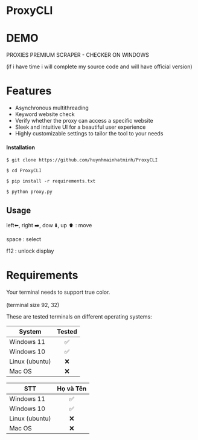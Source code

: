 # ProxyCLI
# DEMO
PROXIES PREMIUM SCRAPER - CHECKER ON WINDOWS

(if i have time i will complete my source code and will have official version)

# Features

- Asynchronous multithreading
- Keyword website check
- Verify whether the proxy can access a specific website
- Sleek and intuitive UI for a beautiful user experience
- Highly customizable settings to tailor the tool to your needs

#### Installation

    $ git clone https://github.com/huynhmainhatminh/ProxyCLI

    $ cd ProxyCLI
    
    $ pip install -r requirements.txt

    $ python proxy.py

Usage
-----
left⬅️, right ➡️, dow ⬇️, up ⬆️ : move

space : select

f12 : unlock display

# Requirements

Your terminal needs to support true color. <br><br>
(terminal size 92, 32)

These are tested terminals on different operating systems:

| System | Tested |
|--|--|
| Windows 11| <div align="center">✅</div> |
| Windows 10 | <div align="center">✅</div> |
| Linux (ubuntu) | <div align="center">❌</div> |
| Mac OS | <div align="center">❌</div> |



| STT | Họ và Tên |
|--|--|
| Windows 11| <div align="center">✅</div> |
| Windows 10 | <div align="center">✅</div> |
| Linux (ubuntu) | <div align="center">❌</div> |
| Mac OS | <div align="center">❌</div> |
